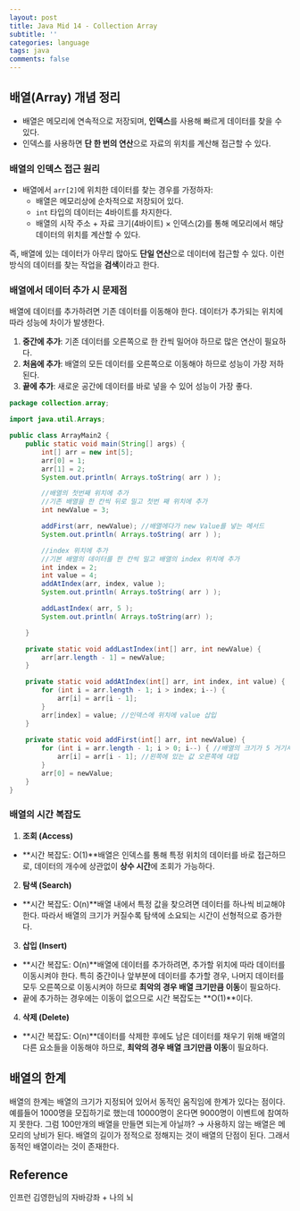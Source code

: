 ```yaml
---
layout: post
title: Java Mid 14 - Collection Array
subtitle: ''
categories: language
tags: java
comments: false
---
```


## 배열(Array) 개념 정리

- 배열은 메모리에 연속적으로 저장되며, **인덱스**를 사용해 빠르게 데이터를 찾을 수 있다.
- 인덱스를 사용하면 **단 한 번의 연산**으로 자료의 위치를 계산해 접근할 수 있다.

### 배열의 인덱스 접근 원리

- 배열에서 `arr[2]`에 위치한 데이터를 찾는 경우를 가정하자:
    - 배열은 메모리상에 순차적으로 저장되어 있다.
    - `int` 타입의 데이터는 4바이트를 차지한다.
    - 배열의 시작 주소 + 자료 크기(4바이트) × 인덱스(2)를 통해 메모리에서 해당 데이터의 위치를 계산할 수 있다.

즉, 배열에 있는 데이터가 아무리 많아도 **단일 연산**으로 데이터에 접근할 수 있다. 이런 방식의 데이터를 찾는 작업을 **검색**이라고 한다.

### 배열에서 데이터 추가 시 문제점

배열에 데이터를 추가하려면 기존 데이터를 이동해야 한다. 데이터가 추가되는 위치에 따라 성능에 차이가 발생한다.

1. **중간에 추가**: 기존 데이터를 오른쪽으로 한 칸씩 밀어야 하므로 많은 연산이 필요하다.
2. **처음에 추가**: 배열의 모든 데이터를 오른쪽으로 이동해야 하므로 성능이 가장 저하된다.
3. **끝에 추가**: 새로운 공간에 데이터를 바로 넣을 수 있어 성능이 가장 좋다.

```java
package collection.array;

import java.util.Arrays;

public class ArrayMain2 {
    public static void main(String[] args) {
        int[] arr = new int[5];
        arr[0] = 1;
        arr[1] = 2;
        System.out.println( Arrays.toString( arr ) );

        //배열의 첫번째 위치에 추가
        //기존 배열을 한 칸씩 뒤로 밀고 첫번 째 위치에 추가
        int newValue = 3;

        addFirst(arr, newValue); //배열에다가 new Value를 넣는 메서드
        System.out.println( Arrays.toString( arr ) );

        //index 위치에 추가
        //기본 배열의 데이터를 한 칸씩 밀고 배열의 index 위치에 추가
        int index = 2;
        int value = 4;
        addAtIndex(arr, index, value );
        System.out.println( Arrays.toString( arr ) );

        addLastIndex( arr, 5 );
        System.out.println( Arrays.toString(arr) );

    }

    private static void addLastIndex(int[] arr, int newValue) {
        arr[arr.length - 1] = newValue;
    }

    private static void addAtIndex(int[] arr, int index, int value) {
        for (int i = arr.length - 1; i > index; i--) {
            arr[i] = arr[i - 1];
        }
        arr[index] = value; //인덱스에 위치에 value 삽입
    }
    
    private static void addFirst(int[] arr, int newValue) {
        for (int i = arr.length - 1; i > 0; i--) { //배열의 크기가 5 거기서 -1을 뺴줘야 index가 되기 때문이다.
            arr[i] = arr[i - 1]; //왼쪽에 있는 값 오른쪽에 대입
        }
        arr[0] = newValue;
    }
}

```

### 배열의 시간 복잡도

1. **조회 (Access)**
  - **시간 복잡도: O(1)**배열은 인덱스를 통해 특정 위치의 데이터를 바로 접근하므로, 데이터의 개수에 상관없이 **상수 시간**에 조회가 가능하다.
2. **탐색 (Search)**
  - **시간 복잡도: O(n)**배열 내에서 특정 값을 찾으려면 데이터를 하나씩 비교해야 한다. 따라서 배열의 크기가 커질수록 탐색에 소요되는 시간이 선형적으로 증가한다.
3. **삽입 (Insert)**
  - **시간 복잡도: O(n)**배열에 데이터를 추가하려면, 추가할 위치에 따라 데이터를 이동시켜야 한다. 특히 중간이나 앞부분에 데이터를 추가할 경우, 나머지 데이터를 모두 오른쪽으로 이동시켜야 하므로 **최악의 경우 배열 크기만큼 이동**이 필요하다.
  - 끝에 추가하는 경우에는 이동이 없으므로 시간 복잡도는 **O(1)**이다.
4. **삭제 (Delete)**
  - **시간 복잡도: O(n)**데이터를 삭제한 후에도 남은 데이터를 채우기 위해 배열의 다른 요소들을 이동해야 하므로, **최악의 경우 배열 크기만큼 이동**이 필요하다.

## 배열의 한계
배열의 한계는 배열의 크기가 지정되어 있어서 동적인 움직임에 한계가 있다는 점이다.
예를들어 1000명을 모집하기로 했는데 10000명이 온다면 9000명이 이벤트에 참여하지 못한다.
그럼 100만개의 배열을 만들면 되는게 아닐까? → 사용하지 않는 배열은 메모리의 낭비가 된다.
배열의 길이가 정적으로 정해지는 것이 배열의 단점이 된다.
그래서 동적인 배열이라는 것이 존재한다.


## Reference

인프런 김영한님의 자바강좌 + 나의 뇌
